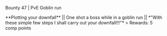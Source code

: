 Bounty 47 \| PvE Goblin run

\*\*Plotting your downfall\*\* \|\| One shot a boss while in a goblin
run \|\| \*\"With these simple few steps I shall carry out your
downfall!!!\"\* \> Rewards: 5 comp points
